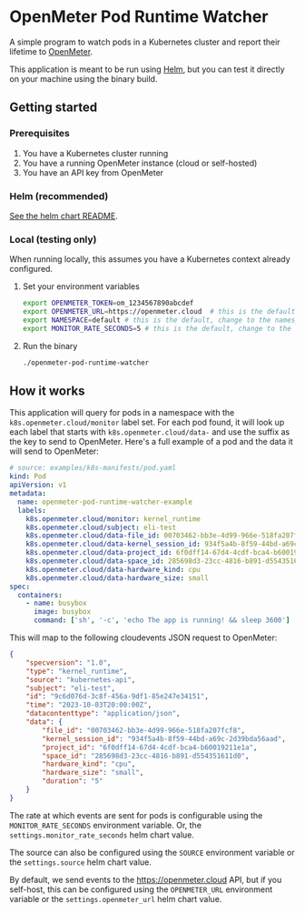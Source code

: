 # OpenMeter Pod Runtime Watcher

A simple program to watch pods in a Kubernetes cluster and report their lifetime to [OpenMeter](https://openmeter.io/).

This application is meant to be run using [Helm](https://helm.sh/), but you can test it directly on your machine using the binary build.

## Getting started

### Prerequisites

1. You have a Kubernetes cluster running
2. You have a running OpenMeter instance (cloud or self-hosted)
3. You have an API key from OpenMeter

### Helm (recommended)

[See the helm chart README](./charts/openmeter-pod-runtime-watcher/README.md).

### Local (testing only)

When running locally, this assumes you have a Kubernetes context already configured.

1. Set your environment variables
    
    ```bash
    export OPENMETER_TOKEN=om_1234567890abcdef
    export OPENMETER_URL=https://openmeter.cloud  # this is the default and you only need to set when self-hosting
    export NAMESPACE=default # this is the default, change to the namespace you want to watch
    export MONITOR_RATE_SECONDS=5 # this is the default, change to the rate you want to monitor pods (i.e. how often should we check for alive pods)
    ```

2. Run the binary

    ```bash
    ./openmeter-pod-runtime-watcher
    ```

## How it works

This application will query for pods in a namespace with the `k8s.openmeter.cloud/monitor` label set.
For each pod found, it will look up each label that starts with `k8s.openmeter.cloud/data-` and use the suffix as the key to send to OpenMeter.
Here's a full example of a pod and the data it will send to OpenMeter:

```yaml
# source: examples/k8s-manifests/pod.yaml
kind: Pod
apiVersion: v1
metadata:
  name: openmeter-pod-runtime-watcher-example
  labels:
    k8s.openmeter.cloud/monitor: kernel_runtime
    k8s.openmeter.cloud/subject: eli-test
    k8s.openmeter.cloud/data-file_id: 00703462-bb3e-4d99-966e-518fa207fcf8
    k8s.openmeter.cloud/data-kernel_session_id: 934f5a4b-8f59-44bd-a69c-2d39bda56aad
    k8s.openmeter.cloud/data-project_id: 6f0dff14-67d4-4cdf-bca4-b60019211e1a
    k8s.openmeter.cloud/data-space_id: 285698d3-23cc-4816-b891-d554351611d0
    k8s.openmeter.cloud/data-hardware_kind: cpu
    k8s.openmeter.cloud/data-hardware_size: small
spec:
  containers:
    - name: busybox
      image: busybox
      command: ['sh', '-c', 'echo The app is running! && sleep 3600']
```

This will map to the following cloudevents JSON request to OpenMeter:

```json
{
    "specversion": "1.0",
    "type": "kernel_runtime",
    "source": "kubernetes-api",
    "subject": "eli-test",
    "id": "9c6d076d-3c8f-456a-9df1-85e247e34151",
    "time": "2023-10-03T20:00:00Z",
    "datacontenttype": "application/json",
    "data": {
        "file_id": "00703462-bb3e-4d99-966e-518fa207fcf8",
        "kernel_session_id": "934f5a4b-8f59-44bd-a69c-2d39bda56aad",
        "project_id": "6f0dff14-67d4-4cdf-bca4-b60019211e1a",
        "space_id": "285698d3-23cc-4816-b891-d554351611d0",
        "hardware_kind": "cpu",
        "hardware_size": "small",
        "duration": "5"
    }
}
```

The rate at which events are sent for pods is configurable using the `MONITOR_RATE_SECONDS` environment variable.
Or, the `settings.monitor_rate_seconds` helm chart value.

The source can also be configured using the `SOURCE` environment variable or the `settings.source` helm chart value.

By default, we send events to the https://openmeter.cloud API, but if you self-host, this can be configured using the `OPENMETER_URL` environment variable or the `settings.openmeter_url` helm chart value.
